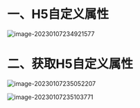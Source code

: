 #  一、H5自定义属性

![image-20230107234921577](https://yrecord.oss-cn-hangzhou.aliyuncs.com/picture/202301072349639.png)

#  二、获取H5自定义属性

![image-20230107235052207](https://yrecord.oss-cn-hangzhou.aliyuncs.com/picture/202301072350256.png)

![image-20230107235103771](https://yrecord.oss-cn-hangzhou.aliyuncs.com/picture/202301072351838.png)

 